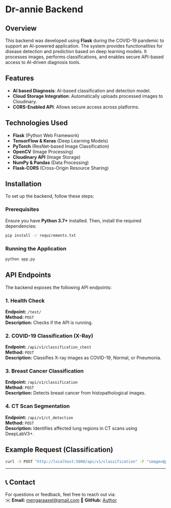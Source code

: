 # Dr-annie Backend

## Overview
This backend was developed using **Flask** during the COVID-19 pandemic to support an AI-powered application. The system provides functionalities for disease detection and prediction based on deep learning models. It processes images, performs classifications, and enables secure API-based access to AI-driven diagnosis tools.

## Features
- **AI based Diagnosis**: AI-based classification and detection model.
- **Cloud Storage Integration**: Automatically uploads processed images to Cloudinary.
- **CORS-Enabled API**: Allows secure access across platforms.

## Technologies Used
- **Flask** (Python Web Framework)
- **TensorFlow & Keras** (Deep Learning Models)
- **PyTorch** (ResNet-based Image Classification)
- **OpenCV** (Image Processing)
- **Cloudinary API** (Image Storage)
- **NumPy & Pandas** (Data Processing)
- **Flask-CORS** (Cross-Origin Resource Sharing)

## Installation
To set up the backend, follow these steps:

### Prerequisites
Ensure you have **Python 3.7+** installed. Then, install the required dependencies:
```sh
pip install -r requirements.txt
```

### Running the Application
```sh
python app.py
```

## API Endpoints
The backend exposes the following API endpoints:

### **1. Health Check**
**Endpoint:** `/test/`  
**Method:** `POST`  
**Description:** Checks if the API is running.  


### **2. COVID-19 Classification (X-Ray)**
**Endpoint:** `/api/v1/classification_chest`  
**Method:** `POST`  
**Description:** Classifies X-ray images as COVID-19, Normal, or Pneumonia.

### **3. Breast Cancer Classification**
**Endpoint:** `/api/v1/classification`  
**Method:** `POST`  
**Description:** Detects breast cancer from histopathological images.

### **4. CT Scan Segmentation**
**Endpoint:** `/api/v1/ct_detection`  
**Method:** `POST`  
**Description:** Identifies affected lung regions in CT scans using DeepLabV3+.

## Example Request (Classification)
```sh
curl -X POST "http://localhost:5000/api/v1/classification" -F "image=@path/to/image.jpg"
```
---
## 📞 Contact  
For questions or feedback, feel free to reach out via:  
✉️ **Email:** mengaraaxel@gmail.com 
🔗 **GitHub:** [Author](https://github.com/Gideon-777)  


